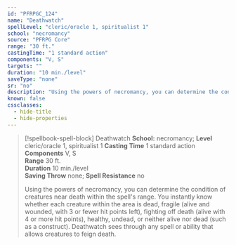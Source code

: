 ```yaml
---
id: "PFRPGC_124"
name: "Deathwatch"
spellLevel: "cleric/oracle 1, spiritualist 1"
school: "necromancy"
source: "PFRPG Core"
range: "30 ft."
castingTime: "1 standard action"
components: "V, S"
targets: ""
duration: "10 min./level"
saveType: "none"
sr: "no"
description: "Using the powers of necromancy, you can determine the condition of creatures near death within the spell's range. You instantly know whether each creature within the area is dead, fragile (alive and wounded, with 3 or fewer hit points left), fighting off death (alive with 4 or more hit points), healthy, undead, or neither alive nor dead (such as a construct). Deathwatch sees through any spell or ability that allows creatures to feign death."
known: false
cssclasses:
  - hide-title
  - hide-properties
---
```


> [!spellbook-spell-block] Deathwatch
> **School:** necromancy; **Level** cleric/oracle 1, spiritualist 1
> **Casting Time** 1 standard action  
> **Components** V, S  
> **Range** 30 ft.  
> **Duration** 10 min./level  
> **Saving Throw** none; **Spell Resistance** no
> 
> Using the powers of necromancy, you can determine the condition of creatures near death within the spell's range. You instantly know whether each creature within the area is dead, fragile (alive and wounded, with 3 or fewer hit points left), fighting off death (alive with 4 or more hit points), healthy, undead, or neither alive nor dead (such as a construct). Deathwatch sees through any spell or ability that allows creatures to feign death.